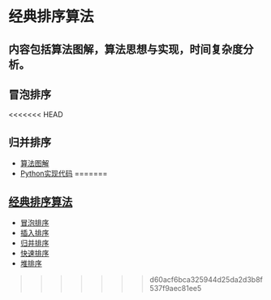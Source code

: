 经典排序算法
=====

内容包括算法图解，算法思想与实现，时间复杂度分析。
-----

## 冒泡排序


<<<<<<< HEAD
## 归并排序
- [ 算法图解 ](./merge_sort/merge_sort.jpg)
- [Python实现代码](./merge_sort/merge_sort.py)
=======
## [ 经典排序算法 ](./sorts/)
- [ 冒泡排序 ](./sorts/bubble_sort)
- [ 插入排序 ](./sorts/insertion_sort)
- [ 归并排序 ](./sorts/merge_sort)
- [ 快速排序 ](./sorts/quick_sort)
- [ 堆排序 ](./sorts/heap_sort)

>>>>>>> d60acf6bca325944d25da2d3b8f537f9aec81ee5
